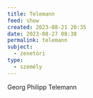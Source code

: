 ```yaml
---
title: Telemann
feed: show
created: 2023-08-21 20:35
date: 2023-08-27 08:38
permalink: telemann
subject:
  - zenetöri
type:
  - személy
---
```


Georg Philipp Telemann